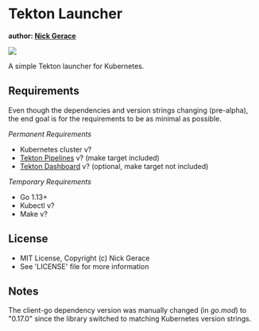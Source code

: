# Tekton Launcher

**author: [Nick Gerace](https://nickgerace.dev)**

![](https://github.com/nickgerace/tekton-launcher/.github/workflows/go.yml/badge.svg)

A simple Tekton launcher for Kubernetes.

## Requirements

Even though the dependencies and version strings changing (pre-alpha), the end goal is for the requirements to be as minimal as possible.

*Permanent Requirements*

- Kubernetes cluster v?
- [Tekton Pipelines](https://github.com/tektoncd/pipeline) v? (make target included)
- [Tekton Dashboard](https://github.com/tektoncd/dashboard) v? (optional, make target not included)

*Temporary Requirements*

- Go 1.13+
- Kubectl v?
- Make v?

## License

- MIT License, Copyright (c) Nick Gerace
- See 'LICENSE' file for more information

## Notes

The client-go dependency version was manually changed (in *go.mod*) to "0.17.0" since the library switched to matching Kubernetes version strings.
